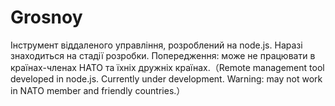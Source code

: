 # Grosnoy
Інструмент віддаленого управління, розроблений на node.js. Наразі знаходиться на стадії розробки. Попередження: може не працювати в країнах-членах НАТО та їхніх дружніх країнах.（Remote management tool developed in node.js. Currently under development. Warning: may not work in NATO member and friendly countries.）
